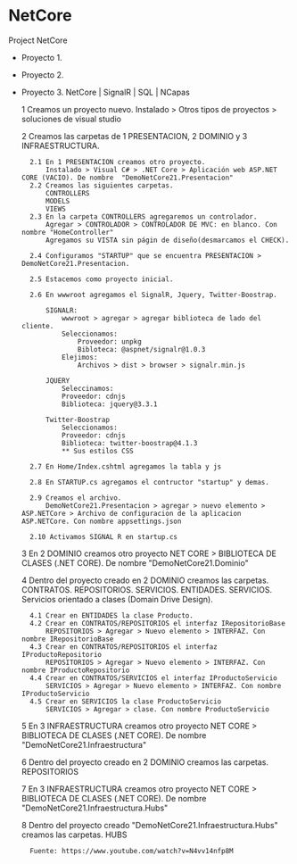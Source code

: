 # NetCore
Project NetCore

- Proyecto 1.

- Proyecto 2.

- Proyecto 3. NetCore | SignalR | SQL | NCapas

	1 Creamos un proyecto nuevo.
		Instalado > Otros tipos de proyectos > soluciones de visual studio

	2 Creamos las carpetas de 1 PRESENTACION, 2 DOMINIO y 3 INFRAESTRUCTURA.

		2.1 En 1 PRESENTACION creamos otro proyecto.
			Instalado > Visual C# > .NET Core > Aplicación web ASP.NET CORE (VACIO). De nombre  "DemoNetCore21.Presentacion"
		2.2 Creamos las siguientes carpetas.
			CONTROLLERS
			MODELS
			VIEWS
		2.3 En la carpeta CONTROLLERS agregaremos un controlador.
			Agregar > CONTROLADOR > CONTROLADOR DE MVC: en blanco. Con nombre "HomeController"
			Agregamos su VISTA sin págin de diseño(desmarcamos el CHECK).

		2.4 Configuramos "STARTUP" que se encuentra PRESENTACION > DemoNetCore21.Presentacion.
			
		2.5 Estacemos como proyecto inicial.

		2.6 En wwwroot agregamos el SignalR, Jquery, Twitter-Boostrap.

			SIGNALR:
				wwwroot > agregar > agregar biblioteca de lado del cliente.
				Seleccionamos:
					Proveedor: unpkg
					Bibloteca: @aspnet/signalr@1.0.3
				Elejimos:
					Archivos > dist > browser > signalr.min.js

			JQUERY
				Seleccinamos:
				Proveedor: cdnjs
				Biblioteca: jquery@3.3.1

			Twitter-Boostrap
				Seleccionamos:
				Proveedor: cdnjs
				Biblioteca: twitter-boostrap@4.1.3
				** Sus estilos CSS

		2.7 En Home/Index.cshtml agregamos la tabla y js

		2.8 En STARTUP.cs agregamos el contructor "startup" y demas.

		2.9 Creamos el archivo.
			DemoNetCore21.Presentacion > agregar > nuevo elemento > ASP.NETCore > Archivo de configuracion de la aplicacion ASP.NETCore. Con nombre appsettings.json

		2.10 Activamos SIGNAL R en startup.cs


	3 En 2 DOMINIO creamos otro proyecto NET CORE > BIBLIOTECA DE CLASES (.NET CORE). De nombre "DemoNetCore21.Dominio"

	4 Dentro del proyecto creado en 2 DOMINIO creamos las carpetas.
		CONTRATOS.
			REPOSITORIOS.
			SERVICIOS.
		ENTIDADES.
		SERVICIOS. Servicios orientado a clases (Domain Drive Design).

		4.1 Crear en ENTIDADES la clase Producto.
		4.2 Crear en CONTRATOS/REPOSITORIOS el interfaz IRepositorioBase
			REPOSITORIOS > Agregar > Nuevo elemento > INTERFAZ. Con nombre IRepositorioBase
		4.3 Crear en CONTRATOS/REPOSITORIOS el interfaz IProductoRepositorio
			REPOSITORIOS > Agregar > Nuevo elemento > INTERFAZ. Con nombre IProductoRepositorio
		4.4 Crear en CONTRATOS/SERVICIOS el interfaz IProductoServicio
			SERVICIOS > Agregar > Nuevo elemento > INTERFAZ. Con nombre IProductoServicio
		4.5 Crear en SERVICIOS la clase ProductoServicio
			SERVICIOS > Agregar > clase. Con nombre ProductoServicio

	5 En 3 INFRAESTRUCTURA creamos otro proyecto NET CORE > BIBLIOTECA DE CLASES (.NET CORE). De nombre "DemoNetCore21.Infraestructura"

	6 Dentro del proyecto creado en 2 DOMINIO creamos las carpetas.
		REPOSITORIOS

	7 En 3 INFRAESTRUCTURA creamos otro proyecto NET CORE > BIBLIOTECA DE CLASES (.NET CORE). De nombre "DemoNetCore21.Infraestructura.Hubs"

	8 Dentro del proyecto creado "DemoNetCore21.Infraestructura.Hubs" creamos las carpetas.
		HUBS

		Fuente: https://www.youtube.com/watch?v=N4vv14nfp8M